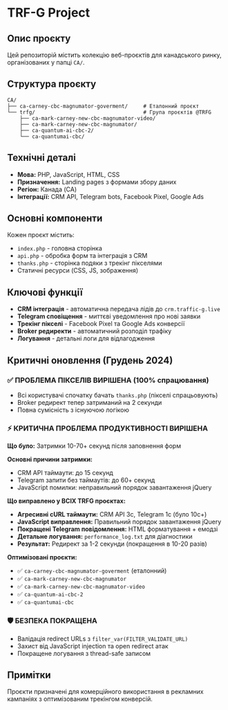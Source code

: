 # TRF-G Project

## Опис проєкту

Цей репозиторій містить колекцію веб-проєктів для канадського ринку, організованих у папці `CA/`.

## Структура проєкту

```
CA/
├── ca-carney-cbc-magnumator-goverment/     # Еталонний проєкт
└── trfg/                                   # Група проєктів @TRFG
    ├── ca-mark-carney-new-cbc-magnumator-video/
    ├── ca-mark-carney-new-cbc-magnumator/
    ├── ca-quantum-ai-cbc-2/
    └── ca-quantumai-cbc/
```

## Технічні деталі

- **Мова:** PHP, JavaScript, HTML, CSS
- **Призначення:** Landing pages з формами збору даних
- **Регіон:** Канада (CA)
- **Інтеграції:** CRM API, Telegram bots, Facebook Pixel, Google Ads

## Основні компоненти

Кожен проєкт містить:
- `index.php` - головна сторінка
- `api.php` - обробка форм та інтеграція з CRM
- `thanks.php` - сторінка подяки з трекінг пікселями
- Статичні ресурси (CSS, JS, зображення)

## Ключові функції

- **CRM інтеграція** - автоматична передача лідів до `crm.traffic-g.live`
- **Telegram сповіщення** - миттєві уведомлення про нові заявки
- **Трекінг пікселі** - Facebook Pixel та Google Ads конверсії
- **Broker редиректи** - автоматичний розподіл трафіку
- **Логування** - детальні логи для відлагодження

## Критичні оновлення (Грудень 2024)

### ✅ **ПРОБЛЕМА ПІКСЕЛІВ ВИРІШЕНА (100% спрацювання)**
- Всі користувачі спочатку бачать `thanks.php` (пікселі спрацьовують)
- Broker редирект тепер затриманий на 2 секунди
- Повна сумісність з існуючою логікою

### ⚡ **КРИТИЧНА ПРОБЛЕМА ПРОДУКТИВНОСТІ ВИРІШЕНА**
**Що було:** Затримки 10-70+ секунд після заповнення форм

**Основні причини затримки:**
- CRM API таймаути: до 15 секунд
- Telegram запити без таймаутів: до 60+ секунд
- JavaScript помилки: неправильний порядок завантаження jQuery

**Що виправлено у ВСІХ TRFG проєктах:**
- **Агресивні cURL таймаути:** CRM API 3с, Telegram 1с (було 10с+)
- **JavaScript виправлення:** Правильний порядок завантаження jQuery
- **Покращені Telegram повідомлення:** HTML форматування + емодзі
- **Детальне логування:** `performance_log.txt` для діагностики
- **Результат:** Редирект за 1-2 секунди (покращення в 10-20 разів)

**Оптимізовані проєкти:**
- ✅ `ca-carney-cbc-magnumator-goverment` (еталонний)
- ✅ `ca-mark-carney-new-cbc-magnumator`
- ✅ `ca-mark-carney-new-cbc-magnumator-video`
- ✅ `ca-quantum-ai-cbc-2`
- ✅ `ca-quantumai-cbc`

### 🛡️ **БЕЗПЕКА ПОКРАЩЕНА**
- Валідація redirect URLs з `filter_var(FILTER_VALIDATE_URL)`
- Захист від JavaScript injection та open redirect атак
- Покращене логування з thread-safe записом

## Примітки

Проєкти призначені для комерційного використання в рекламних кампаніях з оптимізованим трекінгом конверсій.